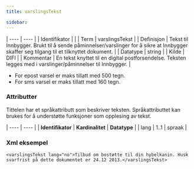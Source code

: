 ```yaml
---
title: varslingsTekst

sidebar:
---
```


| ---- | ---- |
| Identifikator | |
| Term | varslingsTekst |
| Definisjon | Tekst til Innbygger. Brukt til å sende påminnelser/varslinger for å sikre at Innbygger skaffer seg tilgang til et tilknyttet dokument. |
| Datatype | string |
| Kilde | DIFI |
| Kommentar | En tekst knyttet til en digital postforsendelse. Teksten legges med i varslinger/påminnelser til Innbygger. |

* For epost varsel er maks tillatt med 500 tegn.
* For sms varsel er maks tillatt med 160 tegn. 

### Attributter

Tittelen har et språkattributt som beskriver teksten. Språkattributtet kan brukes for å understøtte funksjoner som opplesing av tekst.

| ---- | ---- |
| **Identifikator** | **Kardinalitet** | **Datatype** |
| lang              | 1..1             | spraak       |


### Xml eksempel

```
<varslingsTekst lang="no">Tilbud om bostøtte til din hybelkanin. Husk svarfrist på dette dokumentet er 24.12 2013.</varslingsTekst>
```

